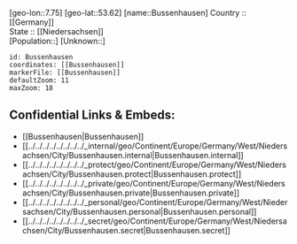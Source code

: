 ﻿---
location: [53.62,7.75] 
mapzoom: [7,12] 
mapmarker: city 
type: City
tags:
- geo/City


SpocWebEntityId: 29424
isDeleted: false
confidential: public

---
[geo-lon::7.75] 
[geo-lat::53.62] 
[name::Bussenhausen] 
Country :: [[Germany]]  
State :: [[Niedersachsen]]  
[Population::] 
[Unknown::] 


```leaflet
id: Bussenhausen
coordinates: [[Bussenhausen]] 
markerFile: [[Bussenhausen]] 
defaultZoom: 11 
maxZoom: 18
```


## Confidential Links & Embeds: 
- [[Bussenhausen|Bussenhausen]]  
- [[../../../../../../../../_internal/geo/Continent/Europe/Germany/West/Niedersachsen/City/Bussenhausen.internal|Bussenhausen.internal]] 
- [[../../../../../../../../_protect/geo/Continent/Europe/Germany/West/Niedersachsen/City/Bussenhausen.protect|Bussenhausen.protect]] 
- [[../../../../../../../../_private/geo/Continent/Europe/Germany/West/Niedersachsen/City/Bussenhausen.private|Bussenhausen.private]] 
- [[../../../../../../../../_personal/geo/Continent/Europe/Germany/West/Niedersachsen/City/Bussenhausen.personal|Bussenhausen.personal]] 
- [[../../../../../../../../_secret/geo/Continent/Europe/Germany/West/Niedersachsen/City/Bussenhausen.secret|Bussenhausen.secret]] 
